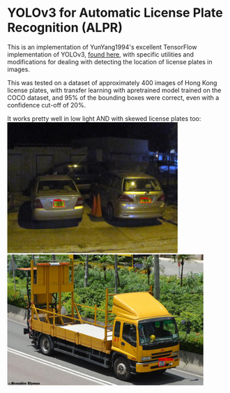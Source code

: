 # YOLOv3 for Automatic License Plate Recognition (ALPR)
This is an implementation of YunYang1994's excellent TensorFlow implementation of YOLOv3, [found here](https://github.com/YunYang1994/tensorflow-yolov3), with specific utilities and modifications for dealing with detecting the location of license plates in images.

This was tested on a dataset of approximately 400 images of Hong Kong license plates, with transfer learning with apretrained model trained on the COCO dataset, and 95% of the bounding boxes were correct, even with a confidence cut-off of 20%.

It works pretty well in low light AND with skewed license plates too:
<img src="https://raw.githubusercontent.com/SQMah/YOLOv3-Plate-Detection/master/assets/low_light.jpg" height="300px"></img><img src="https://raw.githubusercontent.com/SQMah/YOLOv3-Plate-Detection/master/assets/skew.jpg" height="300px"></img>
